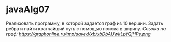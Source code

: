 # javaAlg07
Реализовать программу, в которой задается граф из 10 вершин. Задать ребра и найти кратчайший путь с помощью поиска в ширину.
<i>Ссылка на граф: https://graphonline.ru/tmp/saved/xb/xbDbAUwkLpYQjHPs.png</i>
